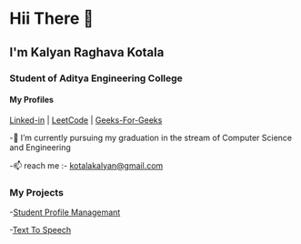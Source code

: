 # Hii There 👋

## I'm Kalyan Raghava Kotala
### Student of Aditya Engineering College

#### My  Profiles
[Linked-in](https://www.linkedin.com/in/kalyan-raghava-kotala/)  |
[LeetCode](https://leetcode.com/KalyanRaghava_2002/)  |
[Geeks-For-Geeks](https://auth.geeksforgeeks.org/user/kalyan_raghava_kotala)


-🌱 I’m currently pursuing my graduation in the stream of Computer Science and Engineering

-📫 reach me :- kotalakalyan@gmail.com

### My  Projects
-[Student Profile Managemant](https://github.com/Kalyanraghavakotala/project_SPM)

-[Text To Speech](https://github.com/Kalyanraghavakotala/KalyanRaghava_TextToSpeech.github.io)

